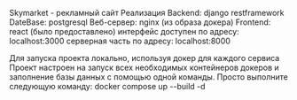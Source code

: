 Skymarket - рекламный сайт
Реализация
Backend: django restframework
DateBase: postgresql
Веб-сервер: nginx (из образа докера)
Frontend: react (было предоставлено)
интерфейс доступен по адресу: localhost:3000 серверная часть по адресу: localhost:8000

Для запуска проекта локально, используя докер для каждого сервиса
Проект настроен на запуск всех необходимых контейнеров докеров и заполнение базы данных с помощью одной команды. Просто выполните следующую команду: docker compose up --build -d

